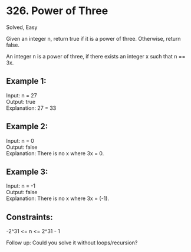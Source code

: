 # 326. Power of Three
Solved, Easy

Given an integer n, return true if it is a power of three. Otherwise, return false.  

An integer n is a power of three, if there exists an integer x such that n == 3x.  

 
Example 1:
---
Input: n = 27  
Output: true  
Explanation: 27 = 33  

Example 2:
---
Input: n = 0  
Output: false  
Explanation: There is no x where 3x = 0.  

Example 3:
---
Input: n = -1  
Output: false  
Explanation: There is no x where 3x = (-1).  
 

Constraints:
---
-2^31 <= n <= 2^31 - 1
 

Follow up: Could you solve it without loops/recursion?
